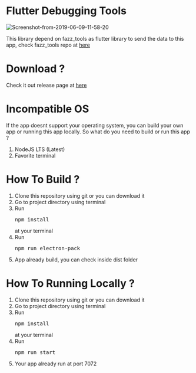 # Flutter Debugging Tools

<img src="https://i.ibb.co/z2GkpJs/Screenshot-from-2019-06-09-11-58-20.png" alt="Screenshot-from-2019-06-09-11-58-20" border="0">

This library depend on fazz_tools as flutter library to send the data to this app, check fazz_tools repo at <a href="https://github.com/payfazz/fazz_tools">here</a>

# Download ?

Check it out release page at <a href="https://github.com/payfazz/fazz_tools_ui/releases">here</a>

# Incompatible OS

If the app doesnt support your operating system, you can build your own app or running this app locally. So what do you need to build or run this app ?

1. NodeJS LTS (Latest)
2. Favorite terminal

# How To Build ?

1. Clone this repository using git or you can download it
2. Go to project directory using terminal
3. Run <pre>npm install</pre> at your terminal
4. Run <pre>npm run electron-pack</pre>
5. App already build, you can check inside dist folder

# How To Running Locally ?

1. Clone this repository using git or you can download it
2. Go to project directory using terminal
3. Run <pre>npm install</pre> at your terminal
4. Run <pre>npm run start</pre>
5. Your app already run at port 7072
